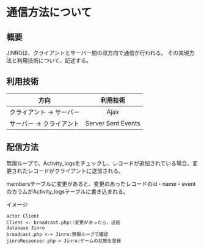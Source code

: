 # 通信方法について

## 概要

JINROは、クライアントとサーバー間の双方向で通信が行われる。
その実現方法と利用技術について、記述する。

## 利用技術

方向|利用技術
:--:|:--:
クライアント -> サーバー|Ajax
サーバー -> クライアント|Server Sent Events

## 配信方法

無限ループで、Activity_logsをチェックし、レコードが追加されている場合、変更されたレコードがクライアントに送信される。

membersテーブルに変更があると、変更のあったレコードのid・name・eventのカラムがActivity_logsテーブルに書き込まれる。

イメージ

```puml
actor Client
Client <- broadcast.php::変更があったら、送信
database Jinro
broadcast.php <-> Jinro:無限ループで確認
jinroResponser.php-> Jinro:ゲームの状態を登録
```